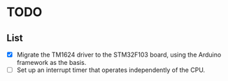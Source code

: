 # TODO

## List

- [x] Migrate the TM1624 driver to the STM32F103 board, using the Arduino framework as the basis.
- [ ] Set up an interrupt timer that operates independently of the CPU.
